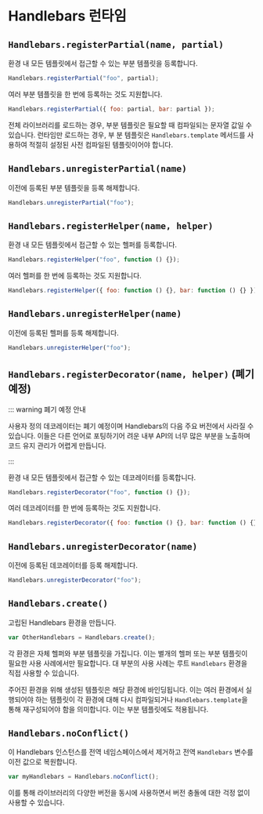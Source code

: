 # Handlebars 런타임

## `Handlebars.registerPartial(name, partial)`

환경 내 모든 템플릿에서 접근할 수 있는 부분 템플릿을 등록합니다.

```js
Handlebars.registerPartial("foo", partial);
```

여러 부분 템플릿을 한 번에 등록하는 것도 지원합니다.

```js
Handlebars.registerPartial({ foo: partial, bar: partial });
```

전체 라이브러리를 로드하는 경우, 부분 템플릿은 필요할 때 컴파일되는 문자열 값일 수 있습니다. 런타임만 로드하는 경우, 부
분 템플릿은 `Handlebars.template` 메서드를 사용하여 적절히 설정된 사전 컴파일된 템플릿이어야 합니다.

## `Handlebars.unregisterPartial(name)`

이전에 등록된 부분 템플릿을 등록 해제합니다.

```js
Handlebars.unregisterPartial("foo");
```

## `Handlebars.registerHelper(name, helper)`

환경 내 모든 템플릿에서 접근할 수 있는 헬퍼를 등록합니다.

```js
Handlebars.registerHelper("foo", function () {});
```

여러 헬퍼를 한 번에 등록하는 것도 지원합니다.

```js
Handlebars.registerHelper({ foo: function () {}, bar: function () {} });
```

## `Handlebars.unregisterHelper(name)`

이전에 등록된 헬퍼를 등록 해제합니다.

```js
Handlebars.unregisterHelper("foo");
```

## `Handlebars.registerDecorator(name, helper)` (폐기 예정)

::: warning 폐기 예정 안내

사용자 정의 데코레이터는 폐기 예정이며 Handlebars의 다음 주요 버전에서 사라질 수 있습니다. 이들은 다른 언어로 포팅하기어
려운 내부 API의 너무 많은 부분을 노출하며 코드 유지 관리가 어렵게 만듭니다.

:::

환경 내 모든 템플릿에서 접근할 수 있는 데코레이터를 등록합니다.

```js
Handlebars.registerDecorator("foo", function () {});
```

여러 데코레이터를 한 번에 등록하는 것도 지원합니다.

```js
Handlebars.registerDecorator({ foo: function () {}, bar: function () {} });
```

## `Handlebars.unregisterDecorator(name)`

이전에 등록된 데코레이터를 등록 해제합니다.

```js
Handlebars.unregisterDecorator("foo");
```

## `Handlebars.create()`

고립된 Handlebars 환경을 만듭니다.

```js
var OtherHandlebars = Handlebars.create();
```

각 환경은 자체 헬퍼와 부분 템플릿을 가집니다. 이는 별개의 헬퍼 또는 부분 템플릿이 필요한 사용 사례에서만 필요합니다. 대
부분의 사용 사례는 루트 `Handlebars` 환경을 직접 사용할 수 있습니다.

주어진 환경을 위해 생성된 템플릿은 해당 환경에 바인딩됩니다. 이는 여러 환경에서 실행되어야 하는 템플릿이 각 환경에 대해
다시 컴파일되거나 `Handlebars.template`을 통해 재구성되어야 함을 의미합니다. 이는 부분 템플릿에도 적용됩니다.

## `Handlebars.noConflict()`

이 Handlebars 인스턴스를 전역 네임스페이스에서 제거하고 전역 `Handlebars` 변수를 이전 값으로 복원합니다.

```js
var myHandlebars = Handlebars.noConflict();
```

이를 통해 라이브러리의 다양한 버전을 동시에 사용하면서 버전 충돌에 대한 걱정 없이 사용할 수 있습니다.
